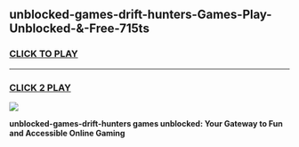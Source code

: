 
## unblocked-games-drift-hunters-Games-Play-Unblocked-&-Free-715ts
<h3>
<a href="https://premium76.site?title=unblocked-games-drift-hunters&ref=24A">CLICK TO PLAY</a></h3>
<hr>

<h3>
<a href="https://premium76.site?title=unblocked-games-drift-hunters&ref=24A">CLICK 2 PLAY</a>
  
</h3>

<a href="https://premium76.site?title=unblocked-games-drift-hunters&ref=24A"><img src="https://clearcache.store/games.png"></a>


**unblocked-games-drift-hunters games unblocked: Your Gateway to Fun and Accessible Online Gaming**
